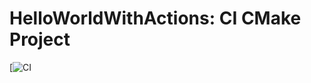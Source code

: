 # HelloWorldWithActions: CI CMake Project

[![[CI](https://github.com/JustinBraben/HellowWorldWithActions/actions/workflows/ci.yml/badge.svg)](https://github.com/JustinBraben/HelloWorldWithActions/actions/workflows/ci.yml)
